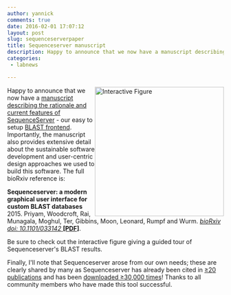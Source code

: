 ```yaml
---
author: yannick
comments: true
date: 2016-02-01 17:07:12
layout: post
slug: sequenceserverpaper
title: Sequenceserver manuscript
description: Happy to announce that we now have a manuscript describing the rationale and current features of SequenceServer - our easy to setup BLAST frontend.
categories:
 - labnews

---
```


<img src="{{ site.url }}/img/news/sequenceserverresult.png" alt="Interactive Figure" title="Interactive Figure" style="float:right; width:300px;">

Happy to announce that we now have a <a href="http://dx.doi.org/10.1101/033142">manuscript describing the rationale and current features of SequenceServer</a> - our easy to setup <a href="http://sequenceserver.com">BLAST frontend</a>. Importantly, the manuscript also provides extensive detail about the sustainable software development and user-centric design approaches we used to build this software. The full bioRxiv reference is:

<p><b>Sequenceserver: a modern graphical user interface for custom BLAST databases</b> 2015. Priyam, Woodcroft, Rai, Munagala, Moghul, Ter, Gibbins, Moon, Leonard, Rumpf and Wurm. <a href="http://biorxiv.org/cgi/content/short/033142"><em>bioRxiv doi: 10.1101/033142</em> <b>[PDF]</b></a>.</p>

Be sure to check out the interactive figure giving a guided tour of Sequenceserver's BLAST results.

Finally, I'll note that Sequenceserver arose from our own needs; these are clearly shared by many as Sequenceserver has already been cited in <a href="http://www.sequenceserver.com/#users">&ge;20 publications</a> and has been <a href="http://biogems.info/">downloaded &ge;30,000 times</a>! Thanks to all community members who have made this tool successful.
